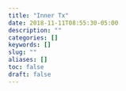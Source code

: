 ```yaml
---
title: "Inner Tx"
date: 2018-11-11T08:55:30-05:00
description: ""
categories: []
keywords: []
slug: ""
aliases: []
toc: false
draft: false
---
```

